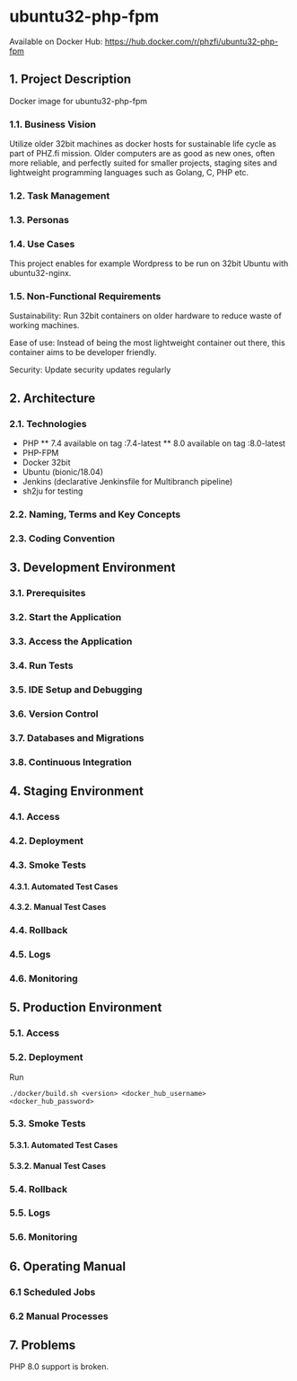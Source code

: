 # ubuntu32-php-fpm

Available on Docker Hub: https://hub.docker.com/r/phzfi/ubuntu32-php-fpm

## 1. Project Description

Docker image for ubuntu32-php-fpm

### 1.1. Business Vision

Utilize older 32bit machines as docker hosts for sustainable life cycle as part of PHZ.fi mission. Older computers are as good as new ones, often more reliable, and perfectly suited for smaller projects, staging sites and lightweight programming languages such as Golang, C, PHP etc.

### 1.2. Task Management

### 1.3. Personas

### 1.4. Use Cases

This project enables for example Wordpress to be run on 32bit Ubuntu with ubuntu32-nginx.

### 1.5. Non-Functional Requirements

Sustainability: Run 32bit containers on older hardware to reduce waste of working machines.

Ease of use: Instead of being the most lightweight container out there, this container aims to be developer friendly.

Security: Update security updates regularly

## 2. Architecture

### 2.1. Technologies

* PHP 
** 7.4 available on tag :7.4-latest
** 8.0 available on tag :8.0-latest
* PHP-FPM
* Docker 32bit
* Ubuntu (bionic/18.04)
* Jenkins (declarative Jenkinsfile for Multibranch pipeline)
* sh2ju for testing

### 2.2. Naming, Terms and Key Concepts

### 2.3. Coding Convention

## 3. Development Environment

### 3.1. Prerequisites

### 3.2. Start the Application

### 3.3. Access the Application

### 3.4. Run Tests

### 3.5. IDE Setup and Debugging

### 3.6. Version Control

### 3.7. Databases and Migrations

### 3.8. Continuous Integration

## 4. Staging Environment

### 4.1. Access

### 4.2. Deployment

### 4.3. Smoke Tests

#### 4.3.1. Automated Test Cases

#### 4.3.2. Manual Test Cases

### 4.4. Rollback

### 4.5. Logs

### 4.6. Monitoring

## 5. Production Environment

### 5.1. Access

### 5.2. Deployment

Run 
```
./docker/build.sh <version> <docker_hub_username> <docker_hub_password>
```

### 5.3. Smoke Tests

#### 5.3.1. Automated Test Cases

#### 5.3.2. Manual Test Cases

### 5.4. Rollback

### 5.5. Logs

### 5.6. Monitoring

## 6. Operating Manual

### 6.1 Scheduled Jobs

### 6.2 Manual Processes

## 7. Problems

PHP 8.0 support is broken.

